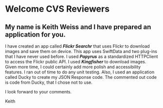 # Welcome CVS Reviewers
## My name is Keith Weiss and I have prepared an application for you.

I have created an app called ***Flickr Searchr*** that uses Flickr to download images and save them on device. This app uses SwiftData and two plug-ins that I have never used before. I used ***Papyrus*** as a standardized HTTPClient to access the Flickr public API. I used ***Kingfisher*** to download images. Given more time, I could certainly add more polish and accessibility features. I ran out of time to do any unit testing. Also, I used an application called Ducky to create my JSON Response code. The commented out code is code from Ducky, that I chose not to use.

I look forward to your comments.

Keith
